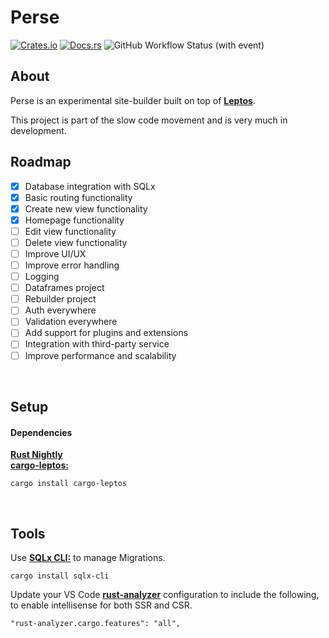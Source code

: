 
# Perse

[![Crates.io](https://img.shields.io/crates/v/perse.svg)](https://crates.io/crates/perse) [![Docs.rs](https://docs.rs/perse/badge.svg)](https://docs.rs/perse) ![GitHub Workflow Status (with event)](https://img.shields.io/github/actions/workflow/status/alexwatever/perse/cicd.yml)
<br>


## About

Perse is an experimental site-builder built on top of [**Leptos**](https://github.com/leptos-rs/leptos).

This project is part of the slow code movement and is very much in development.
<br>


## Roadmap

- [x] Database integration with SQLx
- [x] Basic routing functionality
- [x] Create new view functionality
- [x] Homepage functionality
- [ ] Edit view functionality
- [ ] Delete view functionality
- [ ] Improve UI/UX
- [ ] Improve error handling
- [ ] Logging
- [ ] Dataframes project
- [ ] Rebuilder project
- [ ] Auth everywhere
- [ ] Validation everywhere
- [ ] Add support for plugins and extensions
- [ ] Integration with third-party service
- [ ] Improve performance and scalability
<br>


## Setup

#### Dependencies

[**Rust Nightly**](https://rust-lang.github.io/rustup/concepts/channels.html)  
[**cargo-leptos:**](https://crates.io/crates/cargo-leptos)
```
cargo install cargo-leptos
```
<br>


## Tools

Use [**SQLx CLI:**](https://crates.io/crates/sqlx-cli) to manage Migrations.  
```
cargo install sqlx-cli
```

Update your VS Code [**rust-analyzer**](https://crates.io/crates/sqlx-cli) configuration to include the following, to enable intellisense for both SSR and CSR.  
```
"rust-analyzer.cargo.features": "all",
```
